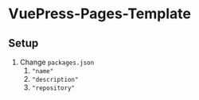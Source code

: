 # VuePress-Pages-Template

## Setup

1. Change `packages.json`
   1. `"name"`
   2. `"description"`
   3. `"repository"`
